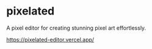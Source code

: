 # pixelated

A pixel editor for creating stunning pixel art effortlessly.

https://pixelated-editor.vercel.app/
